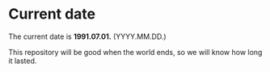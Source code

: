 # Current date

The current date is **1991.07.01.** (YYYY.MM.DD.)

This repository will be good when the world ends, so we will know how long it lasted.